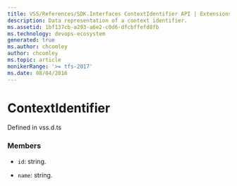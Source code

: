 ```yaml
---
title: VSS/References/SDK.Interfaces ContextIdentifier API | Extensions for Azure DevOps Services
description: Data representation of a context identifier.
ms.assetid: 1bf137cb-a293-a6e2-c0d6-dfcbffefd8fb
ms.technology: devops-ecosystem
generated: true
ms.author: chcomley
author: chcomley
ms.topic: article
monikerRange: '>= tfs-2017'
ms.date: 08/04/2016
---
```


# ContextIdentifier

Defined in vss.d.ts

### Members

* `id`: string.

* `name`: string.

